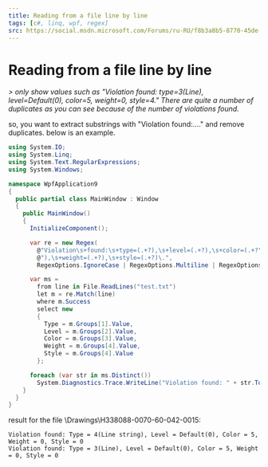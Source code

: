 ```yaml
---
title: Reading from a file line by line
tags: [c#, linq, wpf, regex]
src: https://social.msdn.microsoft.com/Forums/ru-RU/f8b3a8b5-8770-45de-b088-7bbd5b0e736a/reading-from-a-file-line-by-line?forum=csharpgeneral
---
```

# Reading from a file line by line
*> only show values such as "Violation found: type=3(Line), level=Default(0), color=5, weight=0, style=4." There are quite a number of duplicates as you can see because of the number of violations found.*

so, you want to extract substrings with "Violation found:...." and remove duplicates.
below is an example.
```c#
using System.IO;
using System.Linq;
using System.Text.RegularExpressions;
using System.Windows;

namespace WpfApplication9
{
  public partial class MainWindow : Window
  {
    public MainWindow()
    {
      InitializeComponent();

      var re = new Regex(
        @"Violation\s+found:\s+type=(.+?),\s+level=(.+?),\s+color=(.+?" +
        @"),\s+weight=(.+?),\s+style=(.+?)\.",
        RegexOptions.IgnoreCase | RegexOptions.Multiline | RegexOptions.Compiled);

      var ms =
        from line in File.ReadLines("test.txt")
        let m = re.Match(line)
        where m.Success
        select new
        {
          Type = m.Groups[1].Value,
          Level = m.Groups[2].Value,
          Color = m.Groups[3].Value,
          Weight = m.Groups[4].Value,
          Style = m.Groups[4].Value
        };

      foreach (var str in ms.Distinct())
        System.Diagnostics.Trace.WriteLine("Violation found: " + str.ToString().Trim('{', '}', ' '));
    }
  }
}
```   
result for the file \Drawings\H338088-0070-60-042-0015:
```
Violation found: Type = 4(Line string), Level = Default(0), Color = 5, Weight = 0, Style = 0
Violation found: Type = 3(Line), Level = Default(0), Color = 5, Weight = 0, Style = 0
```